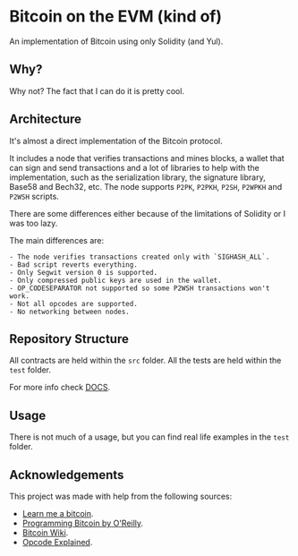 # Bitcoin on the EVM (kind of)

An implementation of Bitcoin using only Solidity (and Yul). 

## Why?

Why not? The fact that I can do it is pretty cool.

## Architecture

It's almost a direct implementation of the Bitcoin protocol. 

It includes a node that verifies transactions and mines blocks, a wallet that can sign and send transactions and a lot of libraries to help with the implementation, such as the serialization library, the signature library, Base58 and Bech32, etc. The node supports `P2PK`, `P2PKH`, `P2SH`, `P2WPKH` and `P2WSH` scripts.

There are some differences either because of the limitations of Solidity or I was too lazy.

The main differences are:

    - The node verifies transactions created only with `SIGHASH_ALL`.
    - Bad script reverts everything.
    - Only Segwit version 0 is supported.
    - Only compressed public keys are used in the wallet.
    - OP_CODESEPARATOR not supported so some P2WSH transactions won't work.
    - Not all opcodes are supported.
    - No networking between nodes.

## Repository Structure

All contracts are held within the `src` folder. All the tests are held within the `test` folder.

For more info check [DOCS](https://github.com/nzmpi/BTConEVM/blob/master/DOCS.md).

## Usage

There is not much of a usage, but you can find real life examples in the `test` folder.


## Acknowledgements

This project was made with help from the following sources:

- [Learn me a bitcoin](https://learnmeabitcoin.com/).
- [Programming Bitcoin by O'Reilly](https://www.oreilly.com/library/view/programming-bitcoin/9781492031482/).
- [Bitcoin Wiki](https://en.bitcoin.it/wiki/Main_Page).
- [Opcode Explained](https://opcodeexplained.com).